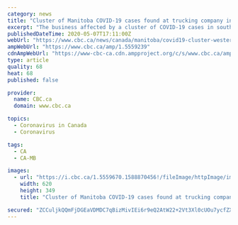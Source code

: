 ```yaml
---
category: news
title: "Cluster of Manitoba COVID-19 cases found at trucking company in Brandon, premier says"
excerpt: "The business affected by a cluster of COVID-19 cases in southwestern Manitoba was a Brandon-based trucking company office, the premier says."
publishedDateTime: 2020-05-07T17:11:00Z
webUrl: "https://www.cbc.ca/news/canada/manitoba/covid19-cluster-western-manitoba-1.5559239"
ampWebUrl: "https://www.cbc.ca/amp/1.5559239"
cdnAmpWebUrl: "https://www-cbc-ca.cdn.ampproject.org/c/s/www.cbc.ca/amp/1.5559239"
type: article
quality: 68
heat: 68
published: false

provider:
  name: CBC.ca
  domain: www.cbc.ca

topics:
  - Coronavirus in Canada
  - Coronavirus

tags:
  - CA
  - CA-MB

images:
  - url: "https://i.cbc.ca/1.5559670.1588870456!/fileImage/httpImage/image.jpg_gen/derivatives/16x9_620/paul-s-hauling-truck-from-their-facebook-page.jpg"
    width: 620
    height: 349
    title: "Cluster of Manitoba COVID-19 cases found at trucking company in Brandon, premier says"

secured: "ZCCuljkQQmFjDGEaVDMDC7qBizMivIEi6r9eQ2AtW22+2Vt3Xl0cUOu7ycfZX6wX0VhV5WmwhYqBqT+mJgZxO7vxOxmjPCgtCBraYpc9ASdc9qxY3nHSj3rug7CQiCrTAYFhkQ0Hg9YowLGxzRCJM7dMf8CoFdGRqb1ZTbRquPXpU2Mn0WYI/jxmuHdUo9A+QeQZI7dSW4mA95H1a5MtfAC6xsWwzQly1OfFVCAHPEqHSeWxBhsfSoe80Pte8jH1vEQBtJ1JwWqvXyEU9G7JrHz+nbAhDJTEF/v4ykjt4AGiMSuhXlNBbY98PxOEm2mc;zPFFMKHW6xnKY6Is94dpPg=="
---
```


